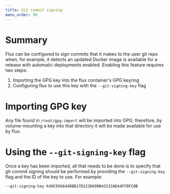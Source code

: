 ```yaml
---
title: Git commit signing
menu_order: 90
---
```


# Summary

Flux can be configured to sign commits that it makes to the user git repo when, for example, it detects an updated Docker image is available for a release with automatic deployments enabled. Enabling this feature requires two steps:

1. Importing the GPG key into the flux container's GPG keyring
2. Configuring flux to use this key with the `--git-signing-key` flag

# Importing GPG key

Any file found in `/root/gpg-import` will be imported into GPG; therefore, by volume-mounting a key into that directory it will be made available for use by flux.

# Using the `--git-signing-key` flag

Once a key has been imported, all that needs to be done is to specify that git commit signing should be performed by providing the `--git-signing-key` flag and the ID of the key to use. For example:

`--git-signing-key 649C056644DBB17D123D699B42532AEA4FFBFC0B`
